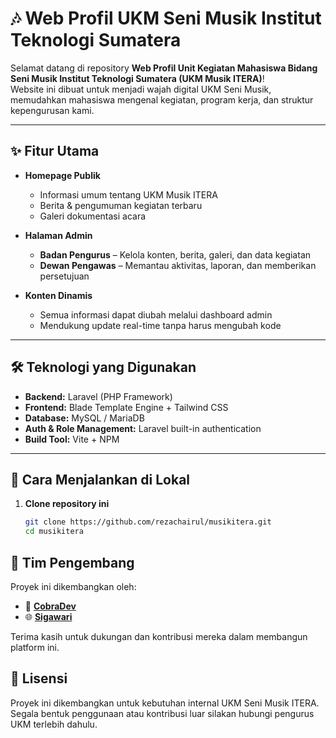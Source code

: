 # 🎶 Web Profil UKM Seni Musik Institut Teknologi Sumatera

Selamat datang di repository **Web Profil Unit Kegiatan Mahasiswa Bidang Seni Musik Institut Teknologi Sumatera (UKM Musik ITERA)**!  
Website ini dibuat untuk menjadi wajah digital UKM Seni Musik, memudahkan mahasiswa mengenal kegiatan, program kerja, dan struktur kepengurusan kami.

---

## ✨ Fitur Utama

- **Homepage Publik**
  - Informasi umum tentang UKM Musik ITERA
  - Berita & pengumuman kegiatan terbaru
  - Galeri dokumentasi acara

- **Halaman Admin**
  - **Badan Pengurus** – Kelola konten, berita, galeri, dan data kegiatan
  - **Dewan Pengawas** – Memantau aktivitas, laporan, dan memberikan persetujuan

- **Konten Dinamis**
  - Semua informasi dapat diubah melalui dashboard admin
  - Mendukung update real-time tanpa harus mengubah kode

---

## 🛠️ Teknologi yang Digunakan

- **Backend:** Laravel (PHP Framework)
- **Frontend:** Blade Template Engine + Tailwind CSS
- **Database:** MySQL / MariaDB
- **Auth & Role Management:** Laravel built-in authentication
- **Build Tool:** Vite + NPM

---

## 🚀 Cara Menjalankan di Lokal

1. **Clone repository ini**
   ```bash
   git clone https://github.com/rezachairul/musikitera.git
   cd musikitera

## 👥 Tim Pengembang

Proyek ini dikembangkan oleh:

- 🐍 [**CobraDev**](https://cobradev.vercel.app/)
- 🌐 [**Sigawari**](https://sigawariweb.netlify.app/)

Terima kasih untuk dukungan dan kontribusi mereka dalam membangun platform ini.

## 📜 Lisensi

Proyek ini dikembangkan untuk kebutuhan internal UKM Seni Musik ITERA.
Segala bentuk penggunaan atau kontribusi luar silakan hubungi pengurus UKM terlebih dahulu.